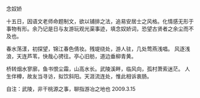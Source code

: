 念奴娇

十五日，因语文老师命题制文，欲以铺排之法，追易安居士之风格。化情感无形于事物有形。余乃记是日与友游玩观光渠事迹，填念奴娇词，恐望古贤者之余尘而不及也。

春水荡漾，初探望，锦江春色倩妆。残堤绕处，游人驻，几处莺燕浅唱。
风逐浅浪，天连芦苇，快哉心骋往。亭心旧舫，道边垂柳青黄。     

桥转烟水寥廓，鱼书恨尘霜，山高水长。武陵溪畔，临风向，孤村萧索迷茫。
人生伴樽，故友当寻访，拟饮斜阳。天涯流连处，惟此相诉衷肠。

自注：武陵，非干桃源之事，聊指游冶之地也
2009.3.15